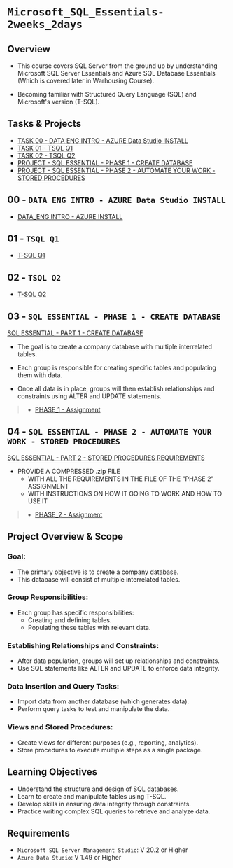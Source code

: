 # ```Microsoft_SQL_Essentials-2weeks_2days```

## Overview

- This course covers SQL Server from the ground up by understanding Microsoft SQL Server Essentials and Azure SQL Database Essentials (Which is covered later in Warhousing Course).

- Becoming familiar with Structured Query Language (SQL) and Microsoft's version (T-SQL).

## Tasks & Projects

- [TASK 00 - DATA ENG INTRO - AZURE Data Studio INSTALL](../../tree/main/TASK%2000%20-%20DATA%20ENG%20INTRO%20-%20AZURE%20Data%20Studio%20INSTALL/)
- [TASK 01 - TSQL Q1](../../tree/main/TASK%2001%20-%20TSQL%20Q1/)
- [TASK 02 - TSQL Q2](../../tree/main/TASK%2002%20-%20TSQL%20Q2/)
- [PROJECT - SQL ESSENTIAL - PHASE 1 - CREATE DATABASE](../../tree/main/phase_1/)
- [PROJECT - SQL ESSENTIAL - PHASE 2 - AUTOMATE YOUR WORK - STORED PROCEDURES](../../tree/main/phase_2/)

## 00 -  ```DATA ENG INTRO - AZURE Data Studio INSTALL```

   *  [DATA_ENG INTRO - AZURE INSTALL](https://docs.google.com/forms/d/e/1FAIpQLSfYLUUHL9H-2L1_-57xPB_o9sIgOg-ChdjJLjJHsb2jW1QomQ/viewform?usp=sf_link)

## 01 - ```TSQL Q1```

   *  [T-SQL Q1](https://docs.google.com/forms/d/e/1FAIpQLSfO-HCjvEKBcLfNl9uUdh9vCM67eIHR5i3T3HaxaWFXF3sQMA/viewform?usp=sf_link)

## 02 - ```TSQL Q2```

   *  [T-SQL Q2](https://docs.google.com/forms/d/e/1FAIpQLSeX8cSKxCSH0JSF2_49HpcgBMLBCOdAPbaEit1tJFu2tXnqRg/viewform?usp=sf_link)

## 03 - ```SQL ESSENTIAL - PHASE 1 - CREATE DATABASE```

[SQL ESSENTIAL - PART 1 - CREATE DATABASE](phase1/)

* The goal is to create a company database with multiple interrelated tables.

* Each group is responsible for creating specific tables and populating them with data.

* Once all data is in place, groups will then establish relationships and constraints using ALTER and UPDATE statements.

>- [PHASE_1 - Assignment](https://docs.google.com/forms/d/e/1FAIpQLSeKgp7XjKN3o0EKJynFTaXXam-DxEKEJPFkOD8n7iJyNPqTgQ/viewform?usp=sf_link)



## 04 - ```SQL ESSENTIAL - PHASE 2 - AUTOMATE YOUR WORK - STORED PROCEDURES```

[SQL ESSENTIAL - PART 2 - STORED PROCEDURES REQUIREMENTS](phase_2/)
 * PROVIDE A COMPRESSED .zip  FILE
     * WITH ALL THE REQUIREMENTS IN THE FILE OF THE "PHASE 2"   ASSIGNMENT
     * WITH INSTRUCTIONS ON HOW IT GOING TO WORK AND HOW TO USE IT

>- [PHASE_2 - Assignment](<https://docs.google.com/forms/d/e/1FAIpQLSeFp5CBmZ9fbf09OAWeFlpuNhuAhzrsCeb-5is52JNh_j1EbA/viewform?usp=sf_link>)


## Project Overview & Scope

### Goal:

- The primary objective is to create a company database.
- This database will consist of multiple interrelated tables.

### Group Responsibilities:

- Each group has specific responsibilities:
    - Creating and defining tables.
    - Populating these tables with relevant data.

### Establishing Relationships and Constraints:

- After data population, groups will set up relationships and constraints.
- Use SQL statements like ALTER and UPDATE to enforce data integrity.

### Data Insertion and Query Tasks:

- Import data from another database (which generates data).
- Perform query tasks to test and manipulate the data.

### Views and Stored Procedures:

- Create views for different purposes (e.g., reporting, analytics).
- Store procedures to execute multiple steps as a single package.


## Learning Objectives

- Understand the structure and design of SQL databases.
- Learn to create and manipulate tables using T-SQL.
- Develop skills in ensuring data integrity through constraints.
- Practice writing complex SQL queries to retrieve and analyze data.


## Requirements

- `Microsoft SQL Server Management Studio`: V 20.2 or Higher
- `Azure Data Studio`: V 1.49 or Higher


